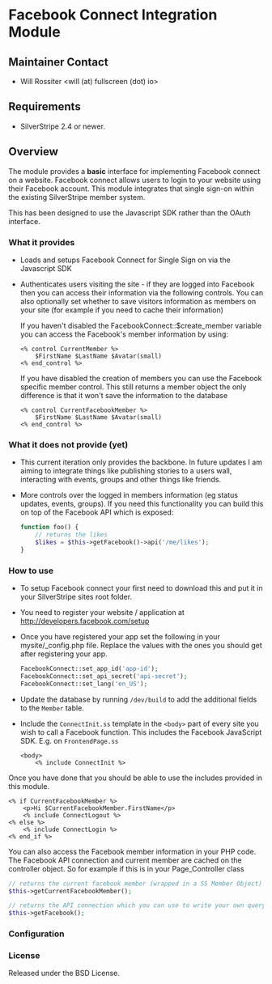 # Facebook Connect Integration Module

## Maintainer Contact 
 * Will Rossiter 
   <will (at) fullscreen (dot) io>
	
## Requirements
 * SilverStripe 2.4 or newer.

## Overview
The module provides a **basic** interface for implementing Facebook connect on a website. Facebook connect allows users to login to your website
using their Facebook account. This module integrates that single sign-on within the existing SilverStripe member system.

This has been designed to use the Javascript SDK rather than the OAuth interface.

### What it provides

 * Loads and setups Facebook Connect for Single Sign on via the Javascript SDK

 * Authenticates users visiting the site - if they are logged into Facebook then you can access their information via
   the following controls. You can also optionally set whether to save visitors information as members on your site
   (for example if you need to cache their information)
	
   If you haven't disabled the FacebookConnect::$create_member variable you can access the Facebook's member information
   by using:

    ```
	<% control CurrentMember %>
		$FirstName $LastName $Avatar(small)
	<% end_control %>
	```

   If you have disabled the creation of members you can use the Facebook specific member control. This still returns a 
   member object the only difference is that it won't save the information to the database

    ```
	<% control CurrentFacebookMember %>
		$FirstName $LastName $Avatar(small)
	<% end_control %>
    ```
	
### What it does not provide (yet)

  * This current iteration only provides the backbone. In future updates I am aiming to integrate things like publishing
    stories to a users wall, interacting with events, groups and other things like friends.

  * More controls over the logged in members information (eg status updates, events, groups). If you need this functionality you
	can build this on top of the Facebook API which is exposed:

    ```php
	function foo() {
		// returns the likes		
		$likes = $this->getFacebook()->api('/me/likes');
	}
    ```
	
### How to use

  * To setup Facebook connect your first need to download this and put it in your SilverStripe sites root folder. 
  * You need to register your website / application at http://developers.facebook.com/setup
  * Once you have registered your app set the following in your mysite/_config.php file. Replace the values with the ones
    you should get after registering your app.

    ```php
    FacebookConnect::set_app_id('app-id');
    FacebookConnect::set_api_secret('api-secret');
    FacebookConnect::set_lang('en_US');
    ```

  * Update the database by running `/dev/build` to add the additional fields to the `Member` table.

  * Include the `ConnectInit.ss` template in the `<body>` part of every site you wish to call a Facebook function. This includes the Facebook JavaScript SDK. E.g. on `FrontendPage.ss`

    ```
    <body>
        <% include ConnectInit %>
    ```

Once you have done that you should be able to use the includes provided in this module.

```
<% if CurrentFacebookMember %>
	<p>Hi $CurrentFacebookMember.FirstName</p>
	<% include ConnectLogout %>
<% else %>
	<% include ConnectLogin %>
<% end_if %>
```

You can also access the Facebook member information in your PHP code. The Facebook API connection and current member are
cached on the controller object. So for example if this is in your Page_Controller class

```php
// returns the current facebook member (wrapped in a SS Member Object)	
$this->getCurrentFacebookMember();

// returns the API connection which you can use to write your own query
$this->getFacebook(); 
```
	
### Configuration


	
	
### License

Released under the BSD License. 
	
